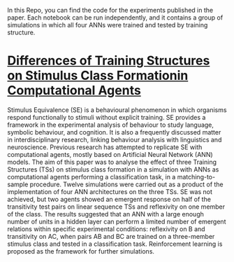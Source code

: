 In this Repo, you can find the code for the experiments published in the paper. Each notebook can be run independently, and it contains a group of simulations in which all four ANNs were trained and tested by training structure.

# [Differences of Training Structures on Stimulus Class Formationin Computational Agents](https://www.mdpi.com/2414-4088/7/4/39)

Stimulus Equivalence (SE) is a behavioural phenomenon in which organisms respond functionally to stimuli without explicit training. SE provides a framework in the experimental analysis of behaviour to study language, symbolic behaviour, and cognition. It is also a frequently discussed matter in interdisciplinary research, linking behaviour analysis with linguistics and neuroscience. Previous research has attempted to replicate SE with computational agents, mostly based on Artificial Neural Network (ANN) models. The aim of this paper was to analyse the effect of three Training Structures (TSs) on stimulus class formation in a simulation with ANNs as computational agents performing a classification task, in a matching-to-sample procedure. Twelve simulations were carried out as a product of the implementation of four ANN architectures on the three TSs. SE was not achieved, but two agents showed an emergent response on half of the transitivity test pairs on linear sequence TSs and reflexivity on one member of the class. The results suggested that an ANN with a large enough number of units in a hidden layer can perform a limited number of emergent relations within specific experimental conditions: reflexivity on B and transitivity on AC, when pairs AB and BC are trained on a three-member stimulus class and tested in a classification task. Reinforcement learning is proposed as the framework for further simulations.

